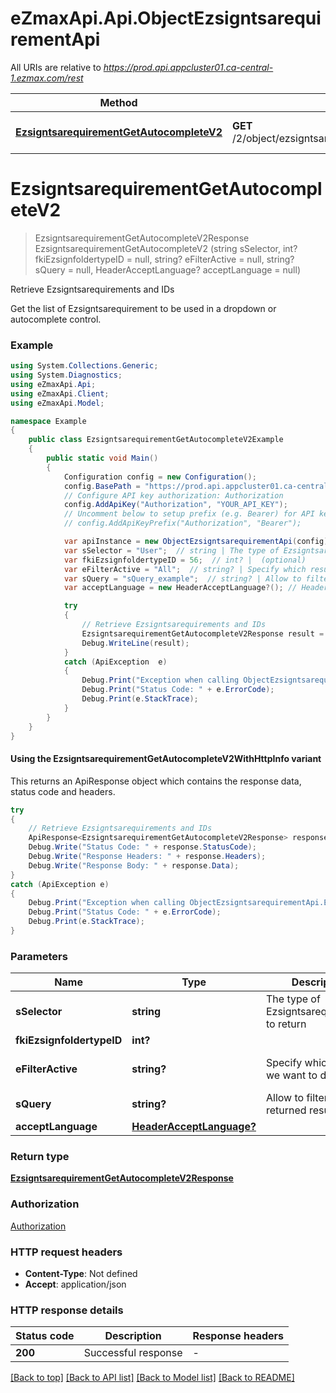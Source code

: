 # eZmaxApi.Api.ObjectEzsigntsarequirementApi

All URIs are relative to *https://prod.api.appcluster01.ca-central-1.ezmax.com/rest*

| Method | HTTP request | Description |
|--------|--------------|-------------|
| [**EzsigntsarequirementGetAutocompleteV2**](ObjectEzsigntsarequirementApi.md#ezsigntsarequirementgetautocompletev2) | **GET** /2/object/ezsigntsarequirement/getAutocomplete/{sSelector} | Retrieve Ezsigntsarequirements and IDs |

<a id="ezsigntsarequirementgetautocompletev2"></a>
# **EzsigntsarequirementGetAutocompleteV2**
> EzsigntsarequirementGetAutocompleteV2Response EzsigntsarequirementGetAutocompleteV2 (string sSelector, int? fkiEzsignfoldertypeID = null, string? eFilterActive = null, string? sQuery = null, HeaderAcceptLanguage? acceptLanguage = null)

Retrieve Ezsigntsarequirements and IDs

Get the list of Ezsigntsarequirement to be used in a dropdown or autocomplete control.

### Example
```csharp
using System.Collections.Generic;
using System.Diagnostics;
using eZmaxApi.Api;
using eZmaxApi.Client;
using eZmaxApi.Model;

namespace Example
{
    public class EzsigntsarequirementGetAutocompleteV2Example
    {
        public static void Main()
        {
            Configuration config = new Configuration();
            config.BasePath = "https://prod.api.appcluster01.ca-central-1.ezmax.com/rest";
            // Configure API key authorization: Authorization
            config.AddApiKey("Authorization", "YOUR_API_KEY");
            // Uncomment below to setup prefix (e.g. Bearer) for API key, if needed
            // config.AddApiKeyPrefix("Authorization", "Bearer");

            var apiInstance = new ObjectEzsigntsarequirementApi(config);
            var sSelector = "User";  // string | The type of Ezsigntsarequirements to return
            var fkiEzsignfoldertypeID = 56;  // int? |  (optional) 
            var eFilterActive = "All";  // string? | Specify which results we want to display. (optional)  (default to Active)
            var sQuery = "sQuery_example";  // string? | Allow to filter the returned results (optional) 
            var acceptLanguage = new HeaderAcceptLanguage?(); // HeaderAcceptLanguage? |  (optional) 

            try
            {
                // Retrieve Ezsigntsarequirements and IDs
                EzsigntsarequirementGetAutocompleteV2Response result = apiInstance.EzsigntsarequirementGetAutocompleteV2(sSelector, fkiEzsignfoldertypeID, eFilterActive, sQuery, acceptLanguage);
                Debug.WriteLine(result);
            }
            catch (ApiException  e)
            {
                Debug.Print("Exception when calling ObjectEzsigntsarequirementApi.EzsigntsarequirementGetAutocompleteV2: " + e.Message);
                Debug.Print("Status Code: " + e.ErrorCode);
                Debug.Print(e.StackTrace);
            }
        }
    }
}
```

#### Using the EzsigntsarequirementGetAutocompleteV2WithHttpInfo variant
This returns an ApiResponse object which contains the response data, status code and headers.

```csharp
try
{
    // Retrieve Ezsigntsarequirements and IDs
    ApiResponse<EzsigntsarequirementGetAutocompleteV2Response> response = apiInstance.EzsigntsarequirementGetAutocompleteV2WithHttpInfo(sSelector, fkiEzsignfoldertypeID, eFilterActive, sQuery, acceptLanguage);
    Debug.Write("Status Code: " + response.StatusCode);
    Debug.Write("Response Headers: " + response.Headers);
    Debug.Write("Response Body: " + response.Data);
}
catch (ApiException e)
{
    Debug.Print("Exception when calling ObjectEzsigntsarequirementApi.EzsigntsarequirementGetAutocompleteV2WithHttpInfo: " + e.Message);
    Debug.Print("Status Code: " + e.ErrorCode);
    Debug.Print(e.StackTrace);
}
```

### Parameters

| Name | Type | Description | Notes |
|------|------|-------------|-------|
| **sSelector** | **string** | The type of Ezsigntsarequirements to return |  |
| **fkiEzsignfoldertypeID** | **int?** |  | [optional]  |
| **eFilterActive** | **string?** | Specify which results we want to display. | [optional] [default to Active] |
| **sQuery** | **string?** | Allow to filter the returned results | [optional]  |
| **acceptLanguage** | [**HeaderAcceptLanguage?**](HeaderAcceptLanguage?.md) |  | [optional]  |

### Return type

[**EzsigntsarequirementGetAutocompleteV2Response**](EzsigntsarequirementGetAutocompleteV2Response.md)

### Authorization

[Authorization](../README.md#Authorization)

### HTTP request headers

 - **Content-Type**: Not defined
 - **Accept**: application/json


### HTTP response details
| Status code | Description | Response headers |
|-------------|-------------|------------------|
| **200** | Successful response |  -  |

[[Back to top]](#) [[Back to API list]](../README.md#documentation-for-api-endpoints) [[Back to Model list]](../README.md#documentation-for-models) [[Back to README]](../README.md)

